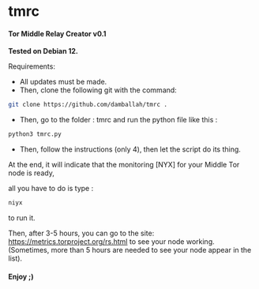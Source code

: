# tmrc
#### Tor Middle Relay Creator v0.1

**Tested on Debian 12.**

Requirements:

- All updates must be made. 
- Then, clone the following git with the command:
```sh
git clone https://github.com/damballah/tmrc . 
```
- Then, go to the folder : tmrc and run the python file like this :
```sh
python3 tmrc.py
```
- Then, follow the instructions (only 4), then let the script do its thing. 

At the end, it will indicate that the monitoring [NYX] for your Middle Tor node is ready, 

all you have to do is type : 
```sh
niyx
```
to run it. 

Then, after 3-5 hours, you can go to the 
site: https://metrics.torproject.org/rs.html to see your node working. 
(Sometimes, more than 5 hours are needed to see your node appear in the list).

#### Enjoy ;)
